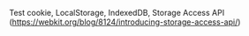 Test cookie, LocalStorage, IndexedDB, Storage Access API (https://webkit.org/blog/8124/introducing-storage-access-api/)